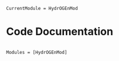 ```@meta
CurrentModule = HydrOGEnMod
```

# Code Documentation

```@index
```

```@autodocs
Modules = [HydrOGEnMod]
```
